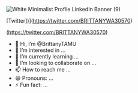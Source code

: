 ![White Minimalist Profile LinkedIn Banner (9)](https://github.com/BrittanyTAMU/BrittanyTAMU/assets/150837663/26b7911c-5b02-417c-9d25-b6a2687d5ce4)

[Twitter])](https://twitter.com/BRITTANYWA30570)

(https://twitter.com/BRITTANYWA30570)









- 👋 Hi, I’m @BrittanyTAMU
- 👀 I’m interested in ...
- 🌱 I’m currently learning ...
- 💞️ I’m looking to collaborate on ...
- 📫 How to reach me ...
- 😄 Pronouns: ...
- ⚡ Fun fact: ...

<!---
BrittanyTAMU/BrittanyTAMU is a ✨ special ✨ repository because its `README.md` (this file) appears on your GitHub profile.
You can click the Preview link to take a look at your changes.
--->
